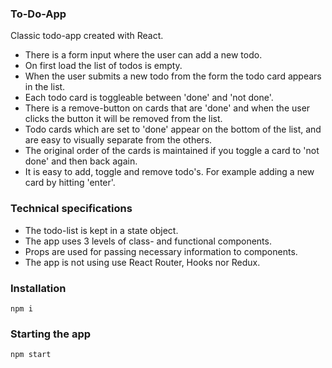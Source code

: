 ### To-Do-App
Classic todo-app created with React.

* There is a form input where the user can add a new todo.
* On first load the list of todos is empty.
* When the user submits a new todo from the form the todo card appears in the list.
* Each todo card is toggleable between 'done' and 'not done'.
* There is a remove-button on cards that are 'done' and when the user clicks the button it will be removed from the list.
* Todo cards which are set to 'done' appear on the bottom of the list, and are easy to visually separate from the others.
* The original order of the cards is maintained if you toggle a card to 'not done' and then back again.
* It is easy to add, toggle and remove todo's. For example adding a new card by hitting 'enter'.

### Technical specifications
* The todo-list is kept in a state object.
* The app uses 3 levels of class- and functional components.
* Props are used for passing necessary information to components.
* The app is not using use React Router, Hooks nor Redux.

### Installation
`npm i`

### Starting the app
`npm start`
